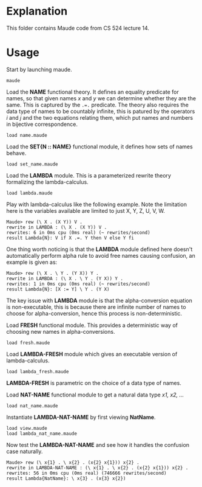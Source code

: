 # Explanation
This folder contains Maude code from CS 524 lecture 14.

# Usage
Start by launching maude.

```
maude
```

Load the **NAME** functional theory. It defines an equality predicate for names, so that given names *x* and *y* we can determine whether they are the same. This is captured by the ```.=.``` predicate. The theory also requires the data type of names to be countably infinite, this is patured by the operators *i* and *j* and the two equations relating them, which put names and numbers in bijective correspondence.

```
load name.maude
```

Load the **SET\{N :: NAME\}** functional module, it defines how sets of names behave.

```
load set_name.maude
```

Load the **LAMBDA** module. This is a parameterized rewrite theory formalizing the lambda-calculus.

```
load lambda.maude
```

Play with lambda-calculus like the following example. Note the limitation here is the variables available are limited to just X, Y, Z, U, V, W.

```
Maude> rew (\ X . (X Y)) V . 
rewrite in LAMBDA : (\ X . (X Y)) V .
rewrites: 6 in 0ms cpu (0ms real) (~ rewrites/second)
result Lambda{N}: V if X .=. Y then V else Y fi
```

One thing worth noticing is that the **LAMBDA** module defined here doesn't automatically perform alpha rule to avoid free names causing confusion, an example is given as:

```
Maude> rew (\ X . \ Y . (Y X)) Y .
rewrite in LAMBDA : (\ X . \ Y . (Y X)) Y .
rewrites: 1 in 0ms cpu (0ms real) (~ rewrites/second)
result Lambda{N}: [X := Y] \ Y . (Y X)
```

The key issue with **LAMBDA** module is that the alpha-conversion equation is non-executable, this is because there are infinite number of names to choose for alpha-conversion, hence this process is non-deterministic.

Load **FRESH** functional module. This provides a deterministic way of choosing new names in alpha-conversions.

```
load fresh.maude
```  

Load **LAMBDA-FRESH** module which gives an executable version of lambda-calculus.

```
load lambda_fresh.maude
```

**LAMBDA-FRESH** is parametric on the choice of a data type of names. 

Load **NAT-NAME** functional module to get a natural data type *x1, x2, ...*

```
load nat_name.maude
```

Instantiate **LAMBDA-NAT-NAME** by first viewing **NatName**.

```
load view.maude
load lambda_nat_name.maude
```

Now test the **LAMBDA-NAT-NAME** and see how it handles the confusion case naturally.

```
Maude> rew (\ x{1} . \ x{2} . (x{2} x{1})) x{2} .
rewrite in LAMBDA-NAT-NAME : (\ x{1} . \ x{2} . (x{2} x{1})) x{2} .
rewrites: 56 in 0ms cpu (0ms real) (746666 rewrites/second)
result Lambda{NatName}: \ x{3} . (x{3} x{2})
```

